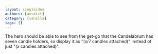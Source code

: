 ```yaml
---
layout: singleidea
authors: [aosdict]
category: [vanilla]
tags: []
---
```

The hero should be able to see from the get-go that the Candelabrum has seven candle holders, so display it as "(x/7 candles attached)" instead of just "(x candles attached)".
